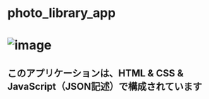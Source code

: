 # photo_library_app

# ![image](https://user-images.githubusercontent.com/64732255/92323921-8a487400-f077-11ea-9acc-0a806a3f7358.png)

## このアプリケーションは、HTML & CSS & JavaScript（JSON記述）で構成されています
